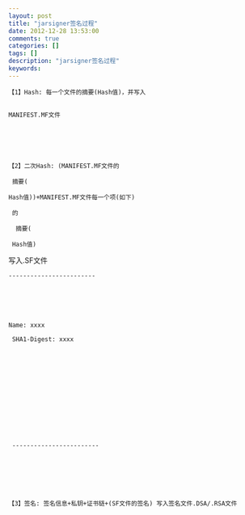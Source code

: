 ```yaml
---
layout: post
title: "jarsigner签名过程"
date: 2012-12-28 13:53:00 
comments: true
categories: []
tags: []
description: "jarsigner签名过程"
keywords: 
---
```



 
  
   
    【1】Hash: 每一个文件的摘要(Hash值)，并写入
   
   
    MANIFEST.MF文件
   
  
 
 
  
   
    【2】二次Hash: (MANIFEST.MF文件的
    
     摘要(
    
    Hash值))+MANIFEST.MF文件每一个项(如下)
    
     的
     
      摘要(
     
     Hash值)
 写入.SF文件
    
   
  
 
 
  
   
    ------------------------
   
  
 
 
  
   
    Name: xxxx
    
     SHA1-Digest: xxxx
    
   
  
 
 
  
   
   
  
 
 
  
   
    
     ------------------------
    
   
  
 
 
  
   
    【3】签名: 签名信息+私钥+证书链+(SF文件的签名) 写入签名文件.DSA/.RSA文件
   
  
  
  
 


